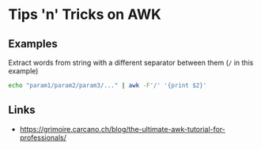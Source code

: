 # Tips 'n' Tricks on AWK

## Examples
Extract words from string with a different separator between them (`/` in this example)
```sh
echo "param1/param2/param3/..." | awk -F'/' '{print $2}'
```

## Links
- https://grimoire.carcano.ch/blog/the-ultimate-awk-tutorial-for-professionals/
